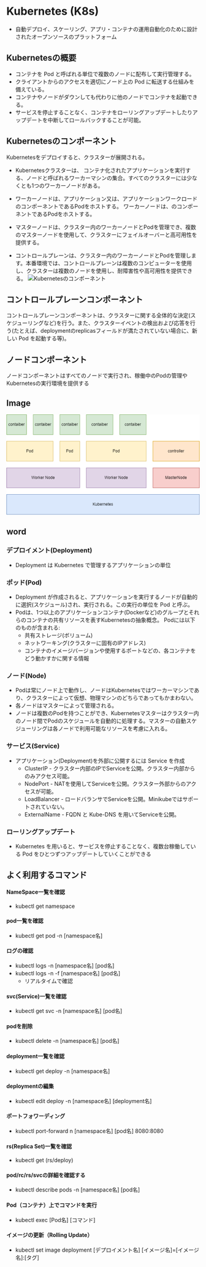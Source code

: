# Kubernetes (K8s)

- 自動デプロイ、スケーリング、アプリ・コンテナの運用自動化のために設計されたオープンソースのプラットフォーム

## Kubernetesの概要

- コンテナを Pod と呼ばれる単位で複数のノードに配布して実行管理する。
- クライアントからのアクセスを適切にノード上の Pod に転送する仕組みを備えている。
- コンテナやノードがダウンしても代わりに他のノードでコンテナを起動できる。
- サービスを停止することなく、コンテナをローリングアップデートしたりアップデートを中断してロールバックすることが可能。

## Kubernetesのコンポーネント
Kubernetesをデプロイすると、クラスターが展開される。

- Kubernetesクラスターは、 コンテナ化されたアプリケーションを実行する、ノードと呼ばれるワーカーマシンの集合。すべてのクラスターには少なくとも1つのワーカーノードがある。

- ワーカーノードは、アプリケーション又は、アプリケーションワークロードのコンポーネントであるPodをホストする。 ワーカーノードは、のコンポーネントであるPodをホストする。

- マスターノードは、クラスター内のワーカーノードとPodを管理でき、複数のマスターノードを使用して、クラスターにフェイルオーバーと高可用性を提供する。

- コントロールプレーンは、クラスター内のワーカーノードとPodを管理します。本番環境では、コントロールプレーンは複数のコンピューターを使用し、クラスターは複数のノードを使用し、耐障害性や高可用性を提供できる。
![Kubernetesのコンポーネント](https://kubernetes.io/images/docs/components-of-kubernetes.svg)


## コントロールプレーンコンポーネント
コントロールプレーンコンポーネントは、クラスターに関する全体的な決定(スケジューリングなど)を行う。また、クラスターイベントの検出および応答を行う(たとえば、deploymentのreplicasフィールドが満たされていない場合に、新しい Pod を起動する等)。

## ノードコンポーネント
ノードコンポーネントはすべてのノードで実行され、稼働中のPodの管理やKubernetesの実行環境を提供する

## Image

![Image](./image/image.png)

## word
### デプロイメント(Deployment)

- Deployment は Kubernetes で管理するアプリケーションの単位

### ポッド(Pod)

- Deployment が作成されると、アプリケーションを実行するノードが自動的に選択(スケジュール)され、実行される。この実行の単位を Pod と呼ぶ。
- Podは、1つ以上のアプリケーションコンテナ(Dockerなど)のグループとそれらのコンテナの共有リソースを表すKubernetesの抽象概念。 Podには以下のものが含まれる:
  - 共有ストレージ(ボリューム)
  - ネットワーキング(クラスターに固有のIPアドレス)
  - コンテナのイメージバージョンや使用するポートなどの、各コンテナをどう動かすかに関する情報

### ノード(Node)

- Podは常にノード上で動作し、ノードはKubernetesではワーカーマシンであり、クラスターによって仮想、物理マシンのどちらであってもかまわない。
- 各ノードはマスターによって管理される。
- ノードは複数のPodを持つことができ、Kubernetesマスターはクラスター内のノード間でPodのスケジュールを自動的に処理する。マスターの自動スケジューリングは各ノードで利用可能なリソースを考慮に入れる。


### サービス(Service)

- アプリケーション(Deployment)を外部に公開するには Service を作成
  - ClusterIP - クラスター内部のIPでServiceを公開。クラスター内部からのみアクセス可能。
  - NodePort - NATを使用してServiceを公開。クラスター外部からのアクセスが可能。
  - LoadBalancer - ロードバランサでServiceを公開。Minikubeではサポートされていない。
  - ExternalName - FQDN と Kube-DNS を用いてServiceを公開。


### ローリングアップデート

- Kubernetes を用いると、サービスを停止することなく、複数台稼働している Pod をひとつずつアップデートしていくことができる


## よく利用するコマンド
#### NameSpace一覧を確認
- kubectl get namespace

#### pod一覧を確認
- kubectl get pod -n [namespace名]

#### ログの確認
- kubectl logs -n [namespace名] [pod名] 
- kubectl logs -n -f [namespace名] [pod名]  
  - リアルタイムで確認

#### svc(Service)一覧を確認
- kubectl get svc -n [namespace名] [pod名] 

#### podを削除
- kubectl delete -n [namespace名] [pod名] 

#### deployment一覧を確認
- kubectl get deploy -n [namespace名]

#### deploymentの編集
- kubectl edit deploy -n [namespace名] [deployment名]

#### ポートフォワーディング
- kubectl port-forward n [namespace名] [pod名] 8080:8080

#### rs(Replica Set)一覧を確認
- kubectl get (rs/deploy)

#### pod/rc/rs/svcの詳細を確認する
- kubectl describe pods -n [namespace名] [pod名] 

####  Pod（コンテナ）上でコマンドを実行
- kubectl exec [Pod名] [コマンド]

#### イメージの更新（Rolling Update）
- kubectl set image deployment [デプロイメント名] [イメージ名]=[イメージ名]:[タグ]